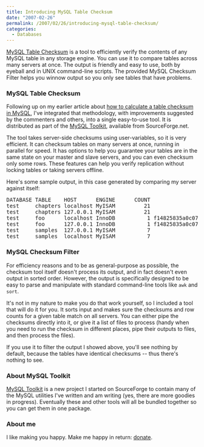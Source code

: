 ```yaml
---
title: Introducing MySQL Table Checksum
date: "2007-02-26"
permalink: /2007/02/26/introducing-mysql-table-checksum/
categories:
  - Databases
---
```


[MySQL Table Checksum][1] is a tool to efficiently verify the contents of any MySQL table in any storage engine. You can use it to compare tables across many servers at once. The output is friendly and easy to use, both by eyeball and in UNIX command-line scripts. The provided MySQL Checksum Filter helps you winnow output so you only see tables that have problems.

### MySQL Table Checksum

Following up on my earlier article about [how to calculate a table checksum in MySQL][2], I've integrated that methodology, with improvements suggested by the commenters and others, into a single easy-to-use tool. It is distributed as part of the [MySQL Toolkit][1], available from SourceForge.net.

The tool takes server-side checksums using user-variables, so it is very efficient. It can checksum tables on many servers at once, running in parallel for speed. It has options to help you guarantee your tables are in the same state on your master and slave servers, and you can even checksum only some rows. These features can help you verify replication without locking tables or taking servers offline.

Here's some sample output, in this case generated by comparing my server against itself:

<pre>DATABASE TABLE    HOST      ENGINE      COUNT                                 CHECKSUM TIME WAIT STAT  LAG
test     chapters localhost MyISAM         21                                218345624    0    0 NULL NULL
test     chapters 127.0.0.1 MyISAM         21                                218345624    0    0 NULL NULL
test     foo      localhost InnoDB          1 f14825835a0c07091c7b6a28c8a9f7120667815d    0    0 NULL NULL
test     foo      127.0.0.1 InnoDB          1 f14825835a0c07091c7b6a28c8a9f7120667815d    0    0 NULL NULL
test     samples  127.0.0.1 MyISAM          7                               2103838486    0    0 NULL NULL
test     samples  localhost MyISAM          7                               2103838486    0    0 NULL NULL</pre>

### MySQL Checksum Filter

For efficiency reasons and to be as general-purpose as possible, the checksum tool itself doesn't process its output, and in fact doesn't even output in sorted order. However, the output is specifically designed to be easy to parse and manipulate with standard command-line tools like `awk` and `sort`.

It's not in my nature to make you do that work yourself, so I included a tool that will do it for you. It sorts input and makes sure the checksums and row counts for a given table match on all servers. You can either pipe the checksums directly into it, or give it a list of files to process (handy when you need to run the checksum in different places, pipe their outputs to files, and then process the files).

If you use it to filter the output I showed above, you'll see nothing by default, because the tables have identical checksums -- thus there's nothing to see.

### About MySQL Toolkit

[MySQL Toolkit][1] is a new project I started on SourceForge to contain many of the MySQL utilities I've written and am writing (yes, there are more goodies in progress). Eventually these and other tools will all be bundled together so you can get them in one package.

### About me

I like making you happy. Make me happy in return: [donate][3].

 [1]: http://code.google.com/p/maatkit/
 [2]: /blog/2007/01/25/how-to-calculate-table-checksums-in-mysql/
 [3]: /blog/donate/

